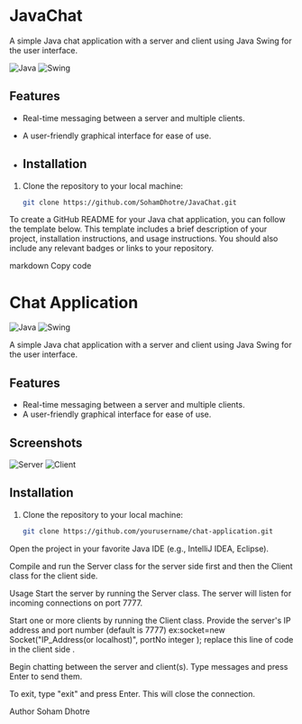 # JavaChat
A simple Java chat application with a server and client using Java Swing for the user interface.

![Java](https://img.shields.io/badge/Java-1.8-blue)
![Swing](https://img.shields.io/badge/Swing-UI-orange)

## Features

- Real-time messaging between a server and multiple clients.
- A user-friendly graphical interface for ease of use.

- ## Installation

1. Clone the repository to your local machine:
   ```sh
   git clone https://github.com/SohamDhotre/JavaChat.git

   
To create a GitHub README for your Java chat application, you can follow the template below. This template includes a brief description of your project, installation instructions, and usage instructions. You should also include any relevant badges or links to your repository.

markdown
Copy code
# Chat Application

![Java](https://img.shields.io/badge/Java-1.8-blue)
![Swing](https://img.shields.io/badge/Swing-UI-orange)

A simple Java chat application with a server and client using Java Swing for the user interface.

## Features

- Real-time messaging between a server and multiple clients.
- A user-friendly graphical interface for ease of use.

## Screenshots

![Server](server-screenshot.png)
![Client](client-screenshot.png)

## Installation

1. Clone the repository to your local machine:
   ```sh
   git clone https://github.com/yourusername/chat-application.git
Open the project in your favorite Java IDE (e.g., IntelliJ IDEA, Eclipse).

Compile and run the Server class for the server side first and then the Client class for the client side.

Usage
Start the server by running the Server class. The server will listen for incoming connections on port 7777.

Start one or more clients by running the Client class. Provide the server's IP address and port number (default is 7777) 
ex:socket=new Socket("IP_Address(or localhost)", portNo integer ); replace this line of code in the client side .

Begin chatting between the server and client(s). Type messages and press Enter to send them.

To exit, type "exit" and press Enter. This will close the connection.

Author 
Soham Dhotre
